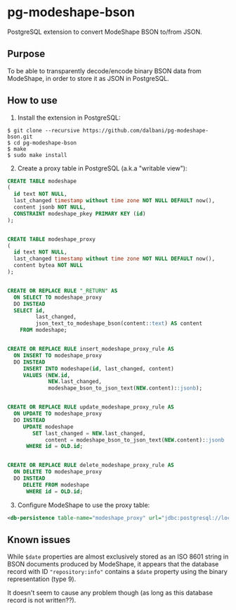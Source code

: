 # pg-modeshape-bson
PostgreSQL extension to convert ModeShape BSON to/from JSON.

## Purpose

To be able to transparently decode/encode binary BSON data from ModeShape, in order to store it as JSON in PostgreSQL.

## How to use

1. Install the extension in PostgreSQL:

```
$ git clone --recursive https://github.com/dalbani/pg-modeshape-bson.git
$ cd pg-modeshape-bson
$ make
$ sudo make install
```

2. Create a proxy table in PostgreSQL (a.k.a "writable view"):

```sql
CREATE TABLE modeshape
(
  id text NOT NULL,
  last_changed timestamp without time zone NOT NULL DEFAULT now(),
  content jsonb NOT NULL,
  CONSTRAINT modeshape_pkey PRIMARY KEY (id)
);


CREATE TABLE modeshape_proxy
(
  id text NOT NULL,
  last_changed timestamp without time zone NOT NULL DEFAULT now(),
  content bytea NOT NULL
);


CREATE OR REPLACE RULE "_RETURN" AS
  ON SELECT TO modeshape_proxy
  DO INSTEAD
  SELECT id,
         last_changed,
         json_text_to_modeshape_bson(content::text) AS content
    FROM modeshape;


CREATE OR REPLACE RULE insert_modeshape_proxy_rule AS
  ON INSERT TO modeshape_proxy
  DO INSTEAD
     INSERT INTO modeshape(id, last_changed, content)
     VALUES (NEW.id,
             NEW.last_changed,
             modeshape_bson_to_json_text(NEW.content)::jsonb);


CREATE OR REPLACE RULE update_modeshape_proxy_rule AS
  ON UPDATE TO modeshape_proxy
  DO INSTEAD
     UPDATE modeshape
        SET last_changed = NEW.last_changed,
            content = modeshape_bson_to_json_text(NEW.content)::jsonb
      WHERE id = OLD.id;


CREATE OR REPLACE RULE delete_modeshape_proxy_rule AS
  ON DELETE TO modeshape_proxy
  DO INSTEAD
     DELETE FROM modeshape
      WHERE id = OLD.id;
```

3. Configure ModeShape to use the proxy table:

```xml
<db-persistence table-name="modeshape_proxy" url="jdbc:postgresql://localhost:5432/modeshape" driver="org.postgresql.Driver" username="modeshape" password="modeshape" create-on-start="false" compress="false" />
```

## Known issues

While `$date` properties are almost exclusively stored as an ISO 8601 string in BSON documents produced by ModeShape,
it appears that the database record with ID `"repository:info"` contains a `$date` property using the binary representation
(type 9).

It doesn't seem to cause any problem though (as long as this database record is not written??).
